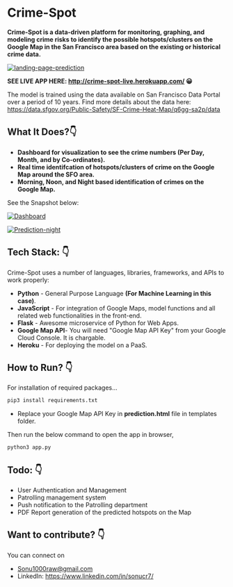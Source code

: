 # Crime-Spot

**Crime-Spot is a data-driven platform for monitoring, graphing, and modeling crime risks to identify the possible hotspots/clusters on the Google Map in the San Francisco area based on the existing or historical crime data.**

<a href="https://ibb.co/61j917c"><img src="https://i.ibb.co/3Mg6M95/landing-page-prediction.png" alt="landing-page-prediction" border="0"></a>

**SEE LIVE APP HERE: http://crime-spot-live.herokuapp.com/ 😀**

The model is trained using the data available on San Francisco Data Portal over a period of 10 years. Find more details about the data here: https://data.sfgov.org/Public-Safety/SF-Crime-Heat-Map/q6gg-sa2p/data

## What It Does?👇

+ **Dashboard for visualization to see the crime numbers (Per Day, Month, and by Co-ordinates).**
+ **Real time identifcation of  hotspots/clusters of crime on the Google Map around the SFO area.**
+ **Morning, Noon, and Night based identification of crimes on the Google Map.**

See the Snapshot below:

<a href="https://ibb.co/rFJT9RC"><img src="https://i.ibb.co/bQnqtMS/Dashboard.png" alt="Dashboard" border="0"></a>

<a href="https://ibb.co/LhfWDv8"><img src="https://i.ibb.co/QjGR7Xf/Prediction-night.png" alt="Prediction-night" border="0"></a>


## Tech Stack: 👇
Crime-Spot uses a number of languages, libraries, frameworks, and APIs to work properly:

- **Python** - General Purpose Language **(For Machine Learning in this case)**.
- **JavaScript** - For integration of Google Maps, model functions and all related web functionalities in the front-end.
- **Flask** - Awesome microservice of Python for Web Apps.
- **Google Map API**- You will need "Google Map API Key" from your Google Cloud Console. It is chargable. 
- **Heroku** - For deploying the model on a PaaS.



## How to Run? 👇
For installation of required packages...

```sh
pip3 install requirements.txt
```
+ Replace your Google Map API Key in **prediction.html** file in templates folder.

Then run the below command to open the app in browser, 
```sh
python3 app.py
```

## Todo: 👇

+ User Authentication and Management
+ Patrolling management system
+ Push notification to the Patrolling department
+ PDF Report generation of the predicted hotspots on the Map


## Want to contribute? 👇
You can connect on 
+ Sonu1000raw@gmail.com
+ LinkedIn: https://www.linkedin.com/in/sonucr7/













